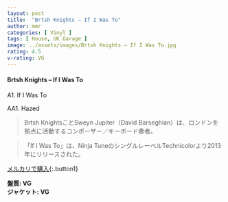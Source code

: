 ```yaml
---
layout: post
title:  "Brtsh Knights – If I Was To"
author: mmr
categories: [ Vinyl ]
tags: [ House, UK Garage ]
image: ../assets/images/Brtsh Knights – If I Was To.jpg
rating: 4.5
v-rating: VG
---
```


#### Brtsh Knights – If I Was To

A1. If I Was To

AA1. Hazed

> Brtsh KnightsことSweyn Jupiter（David Barseghian）は、ロンドンを拠点に活動するコンポーザー／キーボード奏者。

> 「If I Was To」は、Ninja TuneのシングルレーベルTechnicolorより2013年にリリースされた。

[メルカリで購入](https://jp.mercari.com/item/m72551982372){:.button1}

<div class="mt-4 mb-4 d-flex align-items-center">
<strong class="mr-1">盤質: VG</strong>
</div>
<div class="mt-4 mb-4 d-flex align-items-center">
<strong class="mr-1">ジャケット: VG</strong>
</div>
